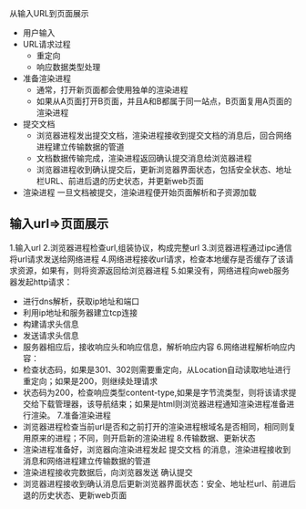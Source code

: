 从输入URL到页面展示
- 用户输入
- URL请求过程
  * 重定向
  * 响应数据类型处理
- 准备渲染进程
  * 通常，打开新页面都会使用独单的渲染进程
  * 如果从A页面打开B页面，并且A和B都属于同一站点，B页面复用A页面的渲染进程
- 提交文档
  * 浏览器进程发出提交文档，渲染进程接收到提交文档的消息后，回合网络进程建立传输数据的管道
  * 文档数据传输完成，渲染进程返回确认提交消息给浏览器进程
  * 浏览器进程收到确认提交后，更新浏览器界面状态，包括安全状态、地址栏URL、前进后退的历史状态，并更新web页面
- 渲染进程
  一旦文档被提交，渲染进程便开始页面解析和子资源加载



## 输入url=>页面展示
1.输入url
2.浏览器进程检查url,组装协议，构成完整url
3.浏览器进程通过ipc通信将url请求发送给网络进程
4.网络进程接收url请求，检查本地缓存是否缓存了该请求资源，如果有，则将资源返回给浏览器进程
5.如果没有，网络进程向web服务器发起http请求：
  * 进行dns解析，获取ip地址和端口
  * 利用ip地址和服务器建立tcp连接
  * 构建请求头信息
  * 发送请求头信息
  * 服务器相应后，接收响应头和响应信息，解析响应内容
6.网络进程解析响应内容：
  * 检查状态码，如果是301、302则需要重定向，从Location自动读取地址进行重定向；如果是200，则继续处理请求
  * 状态码为200，检查响应类型content-type,如果是字节流类型，则将该请求提交给下载管理器，该导航结束；如果是html则浏览器进程通知渲染进程准备进行渲染。
7.准备渲染进程
  * 浏览器进程检查当前url是否和之前打开的渲染进程根域名是否相同，相同则复用原来的进程；不同，则开启新的渲染进程
8.传输数据、更新状态
  * 渲染进程准备好，浏览器向渲染进程发起 提交文档 的消息，渲染进程接收到消息和网络进程建立传输数据的管道
  * 渲染进程接收完数据后，向浏览器发送 确认提交
  * 浏览器进程接收到确认消息后更新浏览器界面状态：安全、地址栏url、前进后退的历史状态、更新web页面